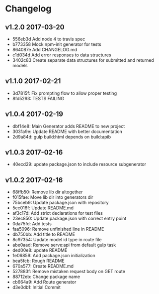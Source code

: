 # Changelog

## v1.2.0 2017-03-20

* 556eb3d Add node 4 to travis spec
* b773358 Mock npm-init generator for tests
* 864087e Add CHANGELOG.md
* c1d034d Add error responses to data structures
* 3402c83 Create separate data structures for submitted and returned models

## v1.1.0 2017-02-21

* 3d7815f: Fix prompting flow to allow proper testing
* 8fd5293: TESTS FAILING

## v1.0.4 2017-02-19

* dbf14e8: Main Generator adds README to new project
* 3031a9e: Update README with better documentation
* 2d9a84d: gulp build:html depends on build:apib

## v1.0.3 2017-02-16

* 40ecd29: update package.json to include resource subgenerator

## v1.0.2 2017-02-16

* 68ffb50: Remove lib dir altogether
* f015fae: Move lib dir into generators dir
* 75bceb9: Update package.json with repository
* 5ec016f: Update README.md
* af3c17d: Add strict declarations for test files
* 23ec850: Update package.json with correct entry point
* 0da75fd: Add tests
* faa5096: Remove unfinished line in README
* db750bb: Add title to README
* 8c97354: Update model id type in route file
* abe0aad: Remove serve:api from default gulp task
* ded00e8: update README
* 1e06859: Add package.json initialization
* bea5fcb: Rough README
* 670a577: Create README.md
* 527883f: Remove mistaken request body on GET route
* 88712eb: Change package name
* cb664a9: Add Route generator
* d3e0db1: Initial Commit
